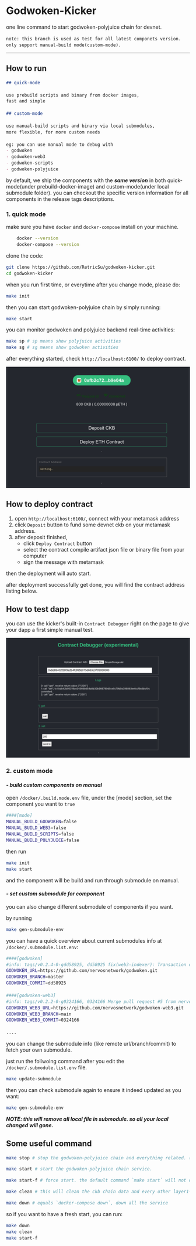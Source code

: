# Godwoken-Kicker

one line command to start godwoken-polyjuice chain for devnet.

`note: this branch is used as test for all latest componets version. only support manual-build mode(custom-mode).`

----

## How to run

```md
## quick-mode

use prebuild scripts and binary from docker images, 
fast and simple

## custom-mode

use manual-build scripts and binary via local submodules,
more flexible, for more custom needs

eg: you can use manual mode to debug with
- godwoken
- godwoken-web3
- godwoken-scripts
- godwoken-polyjuice
```

by default, we ship the components with the ***same version*** in both quick-mode(under prebuild-docker-image) and custom-mode(under local submodule folder). you can checkout the specific version information for all components in the release tags descriptions.

### 1. quick mode

make sure you have `docker` and `docker-compose` install on your machine.

```sh
    docker --version
    docker-compose --version
```

clone the code:

```sh
git clone https://github.com/RetricSu/godwoken-kicker.git
cd godwoken-kicker 
```

when you run first time, or everytime after you change mode, please do:

```sh
make init
```

then you can start godwoken-polyjuice chain by simply running:

```sh
make start
```

you can monitor godwoken and polyjuice backend real-time activities:

```sh
make sp # sp means show polyjuice activities
make sg # sg means show godwoken activities
```

after everything started, check `http://localhost:6100/` to deploy contract.

![panel](docs/main.png)

## How to deploy contract

1. open `http://localhost:6100/`, connect with your metamask address
2. click `Deposit` button to fund some devnet ckb on your metamask address.
3. after deposit finished,
    - click `Deploy Contract` button
    - select the contract compile artifact json file or binary file from your computer
    - sign the message with metamask

then the deployment will auto start.

after deployment successfully get done, you will find the contract address listing below.

## How to test dapp

you can use the kicker's built-in `Contract Debugger` right on the page to give your dapp a first simple manual test.

![panel](docs/contract-debugger.png)

### 2. custom mode

#### ***- build custom components on manual***

open `/docker/.build.mode.env` file, under the [mode] section,
set the component you want to `true`

```sh
####[mode]
MANUAL_BUILD_GODWOKEN=false
MANUAL_BUILD_WEB3=false
MANUAL_BUILD_SCRIPTS=false
MANUAL_BUILD_POLYJUICE=false
```

then run

```sh
make init
make start
```

and the component will be build and run through submodule on manual.

#### ***- set custom submodule for component***

you can also change different submodule of components if you want.

by running

```sh
make gen-submodule-env
```

you can have a quick overview about current submodules info at `/docker/.submodule.list.env`:

```sh
####[godwoken]
#info: tags/v0.2.4-0-gdd58925, dd58925 fix(web3-indexer): Transaction data and v format
GODWOKEN_URL=https://github.com/nervosnetwork/godwoken.git
GODWOKEN_BRANCH=master
GODWOKEN_COMMIT=dd58925

####[godwoken-web3]
#info: tags/v0.2.2-0-g0324166, 0324166 Merge pull request #5 from nervosnetwork/fix-bugs
GODWOKEN_WEB3_URL=https://github.com/nervosnetwork/godwoken-web3.git
GODWOKEN_WEB3_BRANCH=main
GODWOKEN_WEB3_COMMIT=0324166

....
```

you can change the submodule info (like remote url/branch/commit) to fetch your own submodule.

just run the follwoing command after you edit the `/docker/.submodule.list.env` file.

```sh
make update-submodule
```

then you can check submodule again to ensure it indeed updated as you want:

```sh
make gen-submodule-env
```

***NOTE: this will remove all local file in submodule. so all your local changed will gone.***

## Some useful command

```sh
make stop # stop the godwoken-polyjuice chain and everything related. (but not remove data) 
```

```sh
make start # start the godwoken-polyjuice chain service.
```

```sh
make start-f # force start. the default command `make start` will not deploy a new godwoken chain if it exits, use start-f if you want to deploy a new chain.
```

```sh
make clean # this will clean the ckb chain data and every other layer1-related cache data(eg: ckb-indexer data/ckb-cli data/lumos cache data) as well
```

```sh
make down # equals `docker-compose down`, down all the service 
```

so if you want to have a fresh start, you can run:

```sh
make down
make clean
make start-f
```
